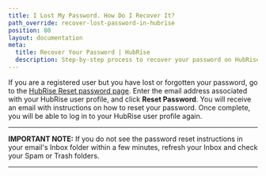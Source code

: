 ```yaml
---
title: I Lost My Password. How Do I Recover It?
path_override: recover-lost-password-in-hubrise
position: 80
layout: documentation
meta:
  title: Recover Your Password | HubRise
  description: Step-by-step process to recover your password on HubRise if you are a registred user, but you have lost or forgotten your password.
---
```


If you are a registered user but you have lost or forgotten your password, go to the [HubRise Reset password page](https://manager.hubrise.com/reset_password/new). Enter the email address associated with your HubRise user profile, and click **Reset Password**. You will receive an email with instructions on how to reset your password. Once complete, you will be able to log in to your HubRise user profile again.

---

**IMPORTANT NOTE:** If you do not see the password reset instructions in your email's Inbox folder within a few minutes, refresh your Inbox and check your Spam or Trash folders.

---
